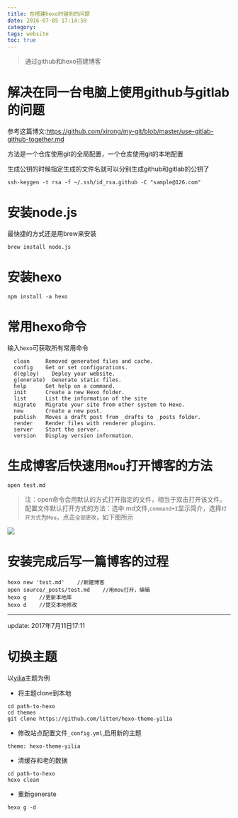 ```yaml
---
title: 在搭建hexo时碰到的问题
date: 2016-07-05 17:14:59
category: 
tags: website
toc: true
---
```

>通过github和hexo搭建博客

# 解决在同一台电脑上使用github与gitlab的问题
参考这篇博文:https://github.com/xirong/my-git/blob/master/use-gitlab-github-together.md

方法是一个仓库使用git的全局配置，一个仓库使用git的本地配置


生成公钥的时候指定生成的文件名就可以分别生成github和gitlab的公钥了

``` shell
ssh-keygen -t rsa -f ~/.ssh/id_rsa.github -C "sample@126.com"
```

# 安装node.js
最快捷的方式还是用brew来安装

``` shell
brew install node.js
```

# 安装hexo

``` shell
npm install -a hexo
```

# 常用hexo命令
输入`hexo`可获取所有常用命令

```
  clean     Removed generated files and cache.
  config    Get or set configurations.
  d(eploy)    Deploy your website.
  g(enerate)  Generate static files.
  help      Get help on a command.
  init      Create a new Hexo folder.
  list      List the information of the site
  migrate   Migrate your site from other system to Hexo.
  new       Create a new post.
  publish   Moves a draft post from _drafts to _posts folder.
  render    Render files with renderer plugins.
  server    Start the server.
  version   Display version information.
```



# 生成博客后快速用`Mou`打开博客的方法

``` shell
open test.md
```

> 注：open命令会用默认的方式打开指定的文件，相当于双击打开该文件。配置文件默认打开方式的方法：选中.md文件,`command+I`显示简介，选择`打开方式`为`Mou`，点击`全部更改`，如下图所示

![](http://upload-images.jianshu.io/upload_images/1903856-9c3a5ec1253f70b6.png?imageMogr2/auto-orient/strip%7CimageView2/2/w/1240)

# 安装完成后写一篇博客的过程


``` shell
hexo new 'test.md'    //新建博客
open source/_posts/test.md    //用mou打开，编辑
hexo g    //更新本地库
hexo d    //提交本地修改
```

--- 
update: 2017年7月11日17:11

# 切换主题

以[yilia](https://github.com/litten/hexo-theme-yilia)主题为例

- 将主题clone到本地

```
cd path-to-hexo
cd themes
git clone https://github.com/litten/hexo-theme-yilia
```

- 修改站点配置文件`_config.yml`,启用新的主题

```
theme: hexo-theme-yilia
```

- 清缓存和老的数据

```
cd path-to-hexo
hexo clean
```

- 重新generate

```
hexo g -d
```

